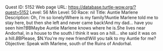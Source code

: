 Quest ID: 5152
Web page URL: https://database.turtle-wow.org/?quest=5152
Level: 56
Min Level: 50
Race: nil
Title: Auntie Marlene
Description: Oh, I'm so lonely!Where is my family?Auntie Marlene told me to stay here, but then she left and never came back!And my dad... have you seen him?$B$BMaybe Auntie Marlene knows where he is.She lives near Andorhal, in a house to the south.I think it was on a hill... she said it was on a hill.$B$BPlease, $N.You're my new friend!Will you talk to my Auntie for me?
Objective: Speak with Marlene, south of the Ruins of Andorhal.
